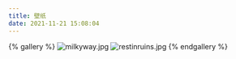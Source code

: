 ```yaml
---
title: 壁纸
date: 2021-11-21 15:08:04
---
```

{% gallery %}
![milkyway.jpg](https://i.loli.net/2021/11/27/UnEMxfOq7FazCKZ.jpg)
![restinruins.jpg](https://i.loli.net/2021/11/27/iy42uqjTG5rXVAC.jpg)
{% endgallery %}
